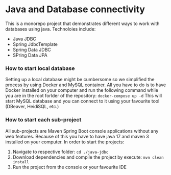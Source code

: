 # Java and Database connectivity
This is a monorepo project that demonstrates different ways to work with databases using java. Technoloies include:
- Java JDBC
- Spring JdbcTemplate
- Spring Data JDBC
- SPring Data JPA

### How to start local database
Setting up a local database might be cumbersome so we simplified the process by using Docker and MySQL container.
All you have to do is to have Docker installed on your computer and run the following command while you are in the root forlder of the repository:
`docker-compose up -d`
This will start MySQL database and you can connect to it using your favourite tool (DBeaver, HeidiSQL, etc.)

### How to start each sub-project
All sub-projects are Maven Spring Boot console applications without any web features. Because of this you have to have java 17 and maven 3 installed on your computer.
In order to start the projects:
1. Navigate to respective folder: `cd ./java-jdbc`
2. Download dependencies and compile the project by execute: `mvn clean install`
3. Run the project from the console or your favourite IDE
